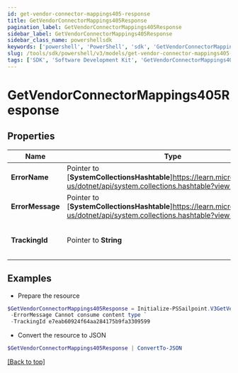 ```yaml
---
id: get-vendor-connector-mappings405-response
title: GetVendorConnectorMappings405Response
pagination_label: GetVendorConnectorMappings405Response
sidebar_label: GetVendorConnectorMappings405Response
sidebar_class_name: powershellsdk
keywords: ['powershell', 'PowerShell', 'sdk', 'GetVendorConnectorMappings405Response'] 
slug: /tools/sdk/powershell/v3/models/get-vendor-connector-mappings405-response
tags: ['SDK', 'Software Development Kit', 'GetVendorConnectorMappings405Response']
---
```



# GetVendorConnectorMappings405Response

## Properties

Name | Type | Description | Notes
------------ | ------------- | ------------- | -------------
**ErrorName** |  Pointer to [**SystemCollectionsHashtable**]https://learn.microsoft.com/en-us/dotnet/api/system.collections.hashtable?view=net-9.0 | A message describing the error | [optional] 
**ErrorMessage** |  Pointer to [**SystemCollectionsHashtable**]https://learn.microsoft.com/en-us/dotnet/api/system.collections.hashtable?view=net-9.0 | Description of the error | [optional] 
**TrackingId** |  Pointer to **String** | Unique tracking id for the error. | [optional] 

## Examples

- Prepare the resource
```powershell
$GetVendorConnectorMappings405Response = Initialize-PSSailpoint.V3GetVendorConnectorMappings405Response  -ErrorName NotSupportedException `
 -ErrorMessage Cannot consume content type `
 -TrackingId e7eab60924f64aa284175b9fa3309599
```

- Convert the resource to JSON
```powershell
$GetVendorConnectorMappings405Response | ConvertTo-JSON
```


[[Back to top]](#) 

